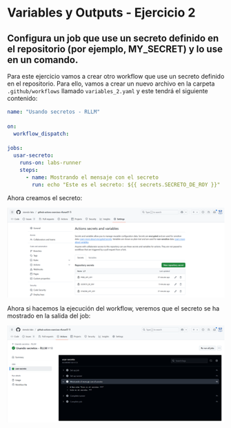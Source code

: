 # Variables y Outputs - Ejercicio 2

## Configura un job que use un secreto definido en el repositorio (por ejemplo, MY_SECRET) y lo use en un comando.

Para este ejercicio vamos a crear otro workflow que use un secreto definido en el repositorio. Para ello, vamos a crear un nuevo archivo en la carpeta `.github/workflows` llamado `variables_2.yaml` y este tendrá el siguiente contenido:

```yaml
name: "Usando secretos - RLLM"

on:
  workflow_dispatch:

jobs:
  usar-secreto:
    runs-on: labs-runner
    steps:
      - name: Mostrando el mensaje con el secreto
        run: echo "Este es el secreto: ${{ secrets.SECRETO_DE_ROY }}"
```

Ahora creamos el secreto:

![Creando el secreto](../../datos/imgs/variable2_1.png)

Ahora si hacemos la ejecución del workflow, veremos que el secreto se ha mostrado en la salida del job:

![Mostrando el secreto por consola](../../datos/imgs/variable2_2.png)